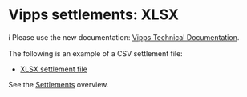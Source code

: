 <!-- START_METADATA
---
title: XSLX
sidebar_position: 30
hide_table_of_contents: true
pagination_next: null
pagination_prev: null
---
END_METADATA -->

# Vipps settlements: XLSX

<!-- START_COMMENT -->

ℹ️ Please use the new documentation:
[Vipps Technical Documentation](https://vippsas.github.io/vipps-developer-docs/).

<!-- END_COMMENT -->

The following is an example of a CSV settlement file:

* [XLSX settlement file](./vipps-settlement-example.xlsx)

<!-- START_COMMENT -->

See the [Settlements](..) overview.

<!-- END_COMMENT -->
